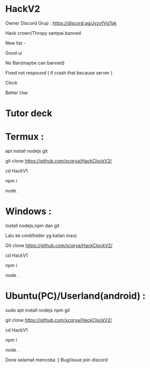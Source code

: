 # HackV2
Owner Discord Grup : https://discord.gg/JyzyfVg7pk

Hack crown/Thropy sampai banned


New list -

Good ui

No Ban(maybe can banned)

Fixed not respound ( if crash that because server )

Clock

Better Use


# Tutor deck


# Termux :
apt install nodejs git

git clone https://github.com/xcqrya/HackClockV2/

cd HackV1

npm i

node .



# Windows :
Install nodejs,npm dan git

Lalu ke cmd(folder yg kalian mau)

Git clone https://github.com/xcqrya/HackClockV2/

cd HackV1

npm i

node .



# Ubuntu(PC)/Userland(android) :

sudo apt install nodejs npm git

git clone https://github.com/xcqrya/HackClockV2/

cd HackV1

npm i

node .



Done selamat mencoba :)
Bug/issue join discord 